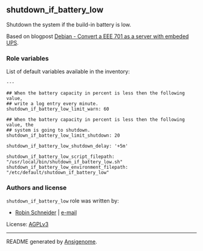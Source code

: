 ## shutdown_if_battery_low



Shutdown the system if the build-in battery is low.

Based on blogpost [Debian - Convert a EEE 701 as a server with embeded UPS](http://bernaerts.dyndns.org/linux/75-debian/200-debian-eeeserver-powerfailure).




### Role variables

List of default variables available in the inventory:

    ---
    
    ## When the battery capacity in percent is less then the following value,
    ## write a log entry every minute.
    shutdown_if_battery_low_limit_warn: 60
    
    ## When the battery capacity in percent is less then the following value, the
    ## system is going to shutdown.
    shutdown_if_battery_low_limit_shutdown: 20
    
    shutdown_if_battery_low_shutdown_delay: '+5m'
    
    shutdown_if_battery_low_script_filepath: "/usr/local/bin/shutdown_if_battery_low.sh"
    shutdown_if_battery_low_environment_filepath: "/etc/default/shutdown_if_battery_low"




### Authors and license

`shutdown_if_battery_low` role was written by:

- [Robin Schneider](https://github.com/ypid) | [e-mail](mailto:ypid@riseup.net)

License: [AGPLv3](https://tldrlegal.com/license/gnu-affero-general-public-license-v3-%28agpl-3.0%29)

***

README generated by [Ansigenome](https://github.com/nickjj/ansigenome/).
